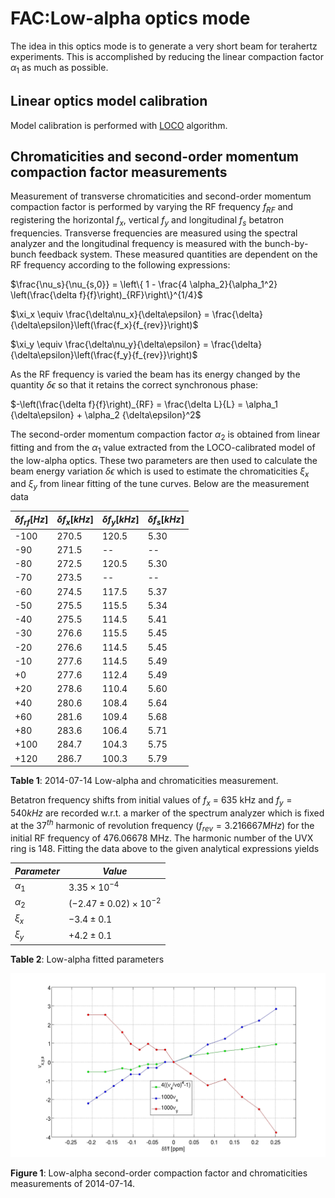 # FAC:Low-alpha optics mode

The idea in this optics mode is to generate a very short beam for terahertz experiments. This is accomplished by reducing the linear compaction factor $\alpha _{1}$ as much as possible. 

## Linear optics model calibration

Model calibration is performed with [LOCO](/home/leticia/Documents/GPP/WikiSirius/sirius_page/docs/machine_page/Groups/FAC/loco.md) algorithm.

## Chromaticities and second-order momentum compaction factor measurements

Measurement of transverse chromaticities and second-order momentum compaction factor is performed by varying the RF frequency $f_{RF}$ and registering the horizontal $f_x$, vertical $f_y$ and longitudinal $f_s$ betatron frequencies. Transverse frequencies are measured using the spectral analyzer and the longitudinal frequency is measured with the bunch-by-bunch feedback system. These measured quantities are dependent on the RF frequency according to the following expressions:

$\frac{\nu_s}{\nu_{s,0}} = \left\{ 1 - \frac{4 \alpha_2}{\alpha_1^2} \left(\frac{\delta f}{f}\right)_{RF}\right\}^{1/4}$

$\xi_x \equiv \frac{\delta\nu_x}{\delta\epsilon} = \frac{\delta}{\delta\epsilon}\left(\frac{f_x}{f_{rev}}\right)$

$\xi_y \equiv \frac{\delta\nu_y}{\delta\epsilon} = \frac{\delta}{\delta\epsilon}\left(\frac{f_y}{f_{rev}}\right)$

As the RF frequency is varied the beam has its energy changed by the quantity $\delta\epsilon$ so that it retains the correct synchronous phase:

$-\left(\frac{\delta f}{f}\right)_{RF} = \frac{\delta L}{L} = \alpha_1 {\delta\epsilon} + \alpha_2 {\delta\epsilon}^2$

The second-order momentum compaction factor $\alpha_2$ is obtained from linear fitting and from the $\alpha_1$ value extracted from the LOCO-calibrated model of the low-alpha optics. These two parameters are then used to calculate the beam energy variation $\delta\epsilon$ which is used to estimate the chromaticities $\xi_x$ and $\xi_y$ from linear fitting of the tune curves.
Below are the measurement data

| $\delta f_{rf} [Hz]$ | $\delta f_x [kHz]$ | $\delta f_y [kHz]$ | $\delta f_s [kHz]$ |
| --- | --- | --- | --- |
| -100 |270.5 |120.5 |5.30|
| -90 | 271.5 | -- | --|
| -80 | 272.5 | 120.5 | 5.30|
| -70 | 273.5 | --  | --|
| -60 | 274.5 | 117.5 | 5.37|
| -50 | 275.5 | 115.5 | 5.34|
| -40 | 275.5 | 114.5 | 5.41|
| -30 | 276.6 | 115.5 | 5.45|
| -20 | 276.6 | 114.5 | 5.45|
| -10 | 277.6 | 114.5 | 5.49|
| +0 | 277.6 | 112.4 | 5.49|
| +20 | 278.6 | 110.4 | 5.60|
| +40 | 280.6 | 108.4 | 5.64|
| +60 | 281.6 | 109.4 | 5.68|
| +80 | 283.6 | 106.4 | 5.71|
| +100 | 284.7 | 104.3 | 5.75|
| +120 | 286.7 | 100.3 | 5.79 |

**Table 1**: 2014-07-14 Low-alpha and chromaticities measurement.

Betatron frequency shifts from initial values of $f_x$ = 635 kHz and $f_y = 540 kHz$ are recorded w.r.t. a marker of the spectrum analyzer which is fixed at the 37$^{th}$ harmonic of revolution frequency $(f_{rev} = 3.216667 MHz)$ for the initial RF frequency of 476.06678 MHz. The harmonic number of the UVX ring is 148. Fitting the data above to the given analytical expressions yields

| $Parameter$ | $Value$ |
| --- | --- |
| $\alpha_1$ | $3.35 \times 10^{-4}$|
| $\alpha_2$ | $(-2.47 \pm 0.02) \times 10^{-2}$|
| $\xi_x$ | $-3.4 \pm 0.1$|
| $\xi_y$ | $+4.2 \pm 0.1$|

**Table 2**: Low-alpha fitted parameters

![](/img/groups/fac/Low-alpha_measurements.png)

**Figure 1**: Low-alpha second-order compaction factor and chromaticities measurements of 2014-07-14.
